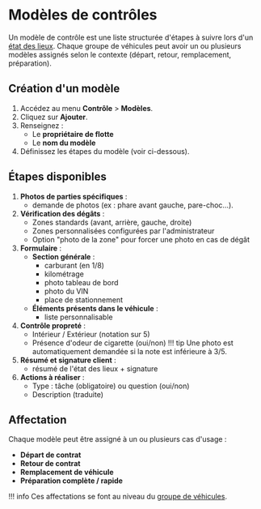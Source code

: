 # Modèles de contrôles

Un modèle de contrôle est une liste structurée d'étapes à suivre lors d'un [état des lieux](../lexique.md#etat-des-lieux). Chaque groupe de véhicules peut avoir un ou plusieurs modèles assignés selon le contexte (départ, retour, remplacement, préparation).

## Création d'un modèle

1. Accédez au menu **Contrôle** > **Modèles**.
2. Cliquez sur **Ajouter**.
3. Renseignez :
    - Le **propriétaire de flotte**
    - Le **nom du modèle**
4. Définissez les étapes du modèle (voir ci-dessous).

## Étapes disponibles

1. **Photos de parties spécifiques** :
    - demande de photos (ex : phare avant gauche, pare-choc…).
2. **Vérification des dégâts** :
    - Zones standards (avant, arrière, gauche, droite)
    - Zones personnalisées configurées par l'administrateur
    - Option "photo de la zone" pour forcer une photo en cas de dégât
3. **Formulaire** :
    - **Section générale** :
        - carburant (en 1/8)
        - kilométrage
        - photo tableau de bord
        - photo du VIN
        - place de stationnement
    - **Éléments présents dans le véhicule** :
        - liste personnalisable
4. **Contrôle propreté** :
    - Intérieur / Extérieur (notation sur 5)
    - Présence d'odeur de cigarette (oui/non)
    !!! tip
        Une photo est automatiquement demandée si la note est inférieure à 3/5.
5. **Résumé et signature client** :
    - résumé de l'état des lieux + signature
6. **Actions à réaliser** :
    - Type : tâche (obligatoire) ou question (oui/non)
    - Description (traduite)

## Affectation

Chaque modèle peut être assigné à un ou plusieurs cas d'usage :

- **Départ de contrat**
- **Retour de contrat**
- **Remplacement de véhicule**
- **Préparation complète / rapide**

!!! info
    Ces affectations se font au niveau du [groupe de véhicules](./groupes-vehicules.md).
